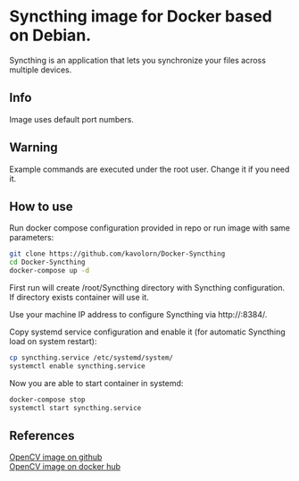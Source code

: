 # Syncthing image for Docker based on Debian.

Syncthing is an application that lets you synchronize your files across multiple devices.

## Info

Image uses default port numbers.

## Warning

Example commands are executed under the root user. Change it if you need it.

## How to use

Run docker compose configuration provided in repo or run image with same parameters:

```bash
git clone https://github.com/kavolorn/Docker-Syncthing
cd Docker-Syncthing
docker-compose up -d
```

First run will create /root/Syncthing directory with Syncthing configuration. If directory exists container will use it.

Use your machine IP address to configure Syncthing via http://<host-ip>:8384/.

Copy systemd service configuration and enable it (for automatic Syncthing load on system restart):

```bash
cp syncthing.service /etc/systemd/system/
systemctl enable syncthing.service
```

Now you are able to start container in systemd:

```bash
docker-compose stop
systemctl start syncthing.service
```

## References

[OpenCV image on github](https://github.com/kavolorn/Docker-Syncthing)  
[OpenCV image on docker hub](https://hub.docker.com/r/kavolorn/syncthing/)
